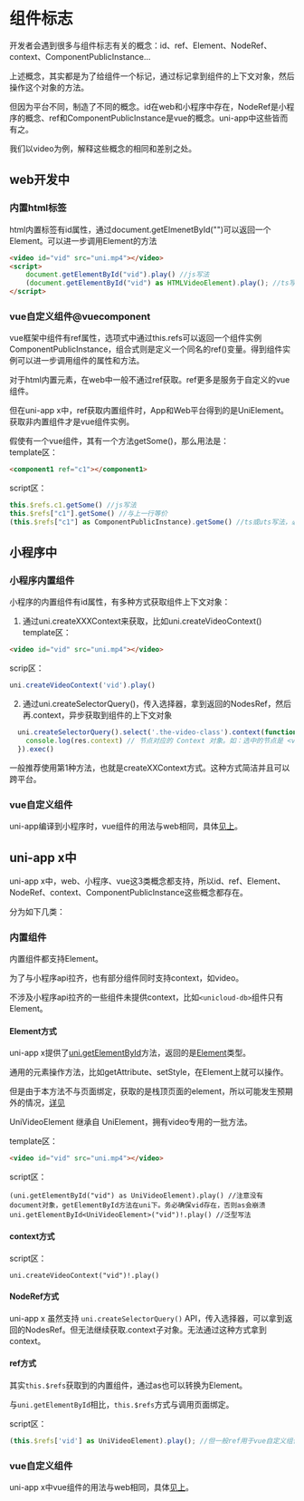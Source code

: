# 组件标志

开发者会遇到很多与组件标志有关的概念：id、ref、Element、NodeRef、context、ComponentPublicInstance...

上述概念，其实都是为了给组件一个标记，通过标记拿到组件的上下文对象，然后操作这个对象的方法。

但因为平台不同，制造了不同的概念。id在web和小程序中存在，NodeRef是小程序的概念、ref和ComponentPublicInstance是vue的概念。uni-app中这些皆而有之。

我们以video为例，解释这些概念的相同和差别之处。

## web开发中
### 内置html标签
html内置标签有id属性，通过document.getElmenetById("")可以返回一个Element。可以进一步调用Element的方法
```html
<video id="vid" src="uni.mp4"></video>
<script>
    document.getElementById("vid").play() //js写法
	(document.getElementById("vid") as HTMLVideoElement).play(); //ts写法。只有HTMLVideoElement才有play方法
</script>
```

### vue自定义组件@vuecomponent
vue框架中组件有ref属性，选项式中通过this.refs可以返回一个组件实例ComponentPublicInstance，组合式则是定义一个同名的ref()变量。得到组件实例可以进一步调用组件的属性和方法。

对于html内置元素，在web中一般不通过ref获取。ref更多是服务于自定义的vue组件。

但在uni-app x中，ref获取内置组件时，App和Web平台得到的是UniElement。获取非内置组件才是vue组件实例。

假使有一个vue组件，其有一个方法getSome()，那么用法是：\
template区：
```html
<component1 ref="c1"></component1>
```
script区：
```js
this.$refs.c1.getSome() //js写法
this.$refs["c1"].getSome() //与上一行等价
(this.$refs["c1"] as ComponentPublicInstance).getSome() //ts或uts写法，必须明确类型才能调用其方法和属性
```

## 小程序中
### 小程序内置组件
小程序的内置组件有id属性，有多种方式获取组件上下文对象：
1. 通过uni.createXXXContext来获取，比如uni.createVideoContext()
template区：
```html
<video id="vid" src="uni.mp4"></video>
```

scrip区：
```js
uni.createVideoContext('vid').play()
```

2. 通过uni.createSelectorQuery()，传入选择器，拿到返回的NodesRef，然后再.context，异步获取到组件的上下文对象
```js
  uni.createSelectorQuery().select('.the-video-class').context(function(res){
    console.log(res.context) // 节点对应的 Context 对象。如：选中的节点是 <video> 组件，那么此处即返回 VideoContext 对象
  }).exec()
```

一般推荐使用第1种方法，也就是createXXContext方式。这种方式简洁并且可以跨平台。

### vue自定义组件
uni-app编译到小程序时，vue组件的用法与web相同，具体[见上](#vuecomponent)。

## uni-app x中

uni-app x中，web、小程序、vue这3类概念都支持，所以id、ref、Element、NodeRef、context、ComponentPublicInstance这些概念都存在。

分为如下几类：

### 内置组件
内置组件都支持Element。

为了与小程序api拉齐，也有部分组件同时支持context，如video。

不涉及小程序api拉齐的一些组件未提供context，比如`<unicloud-db>`组件只有Element。

#### Element方式

uni-app x提供了[uni.getElementById](../api/get-element.md)方法，返回的是[Element](../dom/element.md)类型。

通用的元素操作方法，比如getAttribute、setStyle，在Element上就可以操作。

但是由于本方法不与页面绑定，获取的是栈顶页面的element，所以可能发生预期外的情况，[详见](../api/get-element.md)

UniVideoElement 继承自 UniElement，拥有video专用的一批方法。

template区：
```html
<video id="vid" src="uni.mp4"></video>
```
script区：
```uts
(uni.getElementById("vid") as UniVideoElement).play() //注意没有document对象，getElementById方法在uni下。务必确保vid存在，否则as会崩溃
uni.getElementById<UniVideoElement>("vid")!.play() //泛型写法
```

#### context方式
script区：
```uts
uni.createVideoContext("vid")!.play()
```

#### NodeRef方式
uni-app x 虽然支持 `uni.createSelectorQuery()` API，传入选择器，可以拿到返回的NodesRef。但无法继续获取.context子对象。无法通过这种方式拿到context。

#### ref方式

其实`this.$refs`获取到的内置组件，通过as也可以转换为Element。

与`uni.getElementById`相比，`this.$refs`方式与调用页面绑定。

script区：
```js
(this.$refs['vid'] as UniVideoElement).play(); //但一般ref用于vue自定义组件
```


### vue自定义组件

uni-app x中vue组件的用法与web相同，具体[见上](#vuecomponent)。
